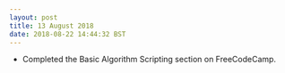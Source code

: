 ```yaml
---
layout: post
title: 13 August 2018 
date: 2018-08-22 14:44:32 BST
---
```

+ Completed the Basic Algorithm Scripting section on FreeCodeCamp.

